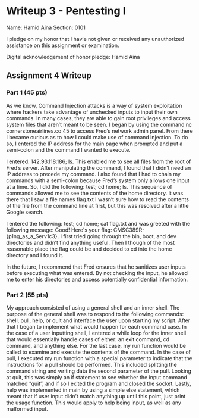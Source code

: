 Writeup 3 - Pentesting I
======

Name: Hamid Aina
Section: 0101

I pledge on my honor that I havie not given or received any unauthorized assistance on this assignment or examination.

Digital acknowledgement of honor pledge: Hamid Aina

## Assignment 4 Writeup

### Part 1 (45 pts)

As we know, Command Injection attacks is a way of system exploitation where hackers take advantage of unchecked inputs to input their own commands. In many cases, they are able to gain root privileges and access system files that aren’t meant to be seen. I began by using the command nc cornerstoneairlines.co 45 to access Fred’s network admin panel. From there I became curious as to how I could make use of command injection. To do so, I entered the IP address for the main page when prompted and put a semi-colon and the command I wanted to execute.

I entered: 142.93.118.186; ls. This enabled me to see all files from the root of Fred’s server. After manipulating the command, I found that I didn’t need an IP address to precede my command. I also found that I had to chain my commands with a semi-colon because Fred’s system only allows one input at a time. So, I did the following: test; cd home; ls. This sequence of commands allowed me to see the contents of the home directory. It was there that I saw a file names flag.txt I wasn’t sure how to read the contents of the file from the command line at first, but this was resolved after a little Google search. 

I entered the following: test; cd home; cat flag.txt and was greeted with the following message: Good! Here's your flag: CMSC389R-{p1ng_as_a_$erv1c3}. I first tried going through the bin, boot, and dev directories and didn’t find anything useful. Then I though of the most reasonable place the flag could be and decided to cd into the home directory and I found it.

In the future, I recommend that Fred ensures that he sanitizes user inputs before executing what was entered. By not checking the input, he allowed me to enter his directories and access potentially confidential information.


### Part 2 (55 pts)

My approach consisted of using a general shell and an inner shell. The purpose of the general shell was to respond to the following commands: shell, pull, help, or quit and interface the user upon starting my script. After that I began to implement what would happen for each command case. In the case of a user inputting shell, I entered a while loop for the inner shell that would essentially handle cases of either: an exit command, cd command, and anything else. For the last case, my run function would be called to examine and execute the contents of the command. 
In the case of pull, I executed my run function with a special parameter to indicate that the instructions for a pull should be performed. This included splitting the command string and writing data the second parameter of the pull.
Looking at quit, this was simply an if statement to see whether the input command matched “quit”, and if so I exited the program and closed the socket. 
Lastly, help was implemented in main by using a simple else statement, which meant that if user input didn’t match anything up until this point, just print the usage function. This would apply to help being input, as well as any malformed input.

